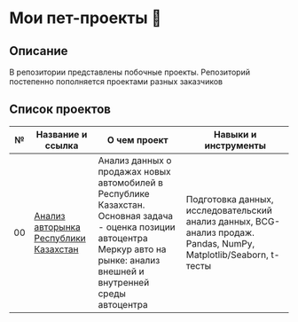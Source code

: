 # Мои пет-проекты 🚀

## Описание
В репозитории представлены побочные проекты. Репозиторий постепенно пополняется проектами разных заказчиков

## Список проектов

| № | Название и ссылка | О чем проект | Навыки и инструменты |
|---|-------------------|--------------|-----------------------|
| 00 | [Анализ авторынка Республики Казахстан](https://github.com/EquityPulse/pets_projects/blob/main/Анализ%20авторынка%20Республики%20Казахстан/README.md) | Анализ данных о продажах новых автомобилей в Республике Казахстан. Основная задача - оценка позиции автоцентра Меркур авто на рынке: анализ внешней и внутренней среды автоцентра | Подготовка данных, исследовательский анализ данных, BCG-анализ продаж. Pandas, NumPy, Matplotlib/Seaborn, t-тесты|
